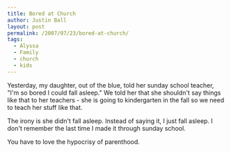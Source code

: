 ```yaml
---
title: Bored at Church
author: Justin Ball
layout: post
permalink: /2007/07/23/bored-at-church/
tags:
  - Alyssa
  - Family
  - church
  - kids
---
```


Yesterday, my daughter, out of the blue, told her sunday school teacher, "I'm so bored I could fall asleep." We told her that she shouldn't say things like that to her teachers - she is going to kindergarten in the fall so we need to teach her stuff like that.

The irony is she didn't fall asleep. Instead of saying it, I just fall asleep. I don't remember the last time I made it through sunday school.

You have to love the hypocrisy of parenthood.